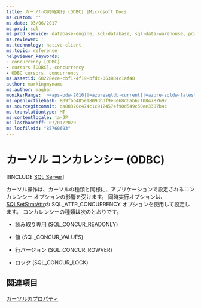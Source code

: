 ```yaml
---
title: カーソルの同時実行 (ODBC) |Microsoft Docs
ms.custom: ''
ms.date: 03/06/2017
ms.prod: sql
ms.prod_service: database-engine, sql-database, sql-data-warehouse, pdw
ms.reviewer: ''
ms.technology: native-client
ms.topic: reference
helpviewer_keywords:
- concurrency [ODBC]
- cursors [ODBC], concurrency
- ODBC cursors, concurrency
ms.assetid: 68228ece-cbf1-4f19-bfdc-053884c1af48
author: markingmyname
ms.author: maghan
monikerRange: '>=aps-pdw-2016||=azuresqldb-current||=azure-sqldw-latest||>=sql-server-2016||=sqlallproducts-allversions||>=sql-server-linux-2017||=azuresqldb-mi-current'
ms.openlocfilehash: 809fbb485e18093b3f9e3e68d6ab6cf084787692
ms.sourcegitcommit: da88320c474c1c9124574f90d549c50ee3387b4c
ms.translationtype: MT
ms.contentlocale: ja-JP
ms.lasthandoff: 07/01/2020
ms.locfileid: "85760693"
---
```

# <a name="cursor-concurrency-odbc"></a>カーソル コンカレンシー (ODBC)
[!INCLUDE [SQL Server](../../../includes/applies-to-version/sql-asdb-asdbmi-asdw-pdw.md)]

  カーソル操作は、カーソルの種類と同様に、アプリケーションで設定されるコンカレンシー オプションの影響を受けます。 同時実行オプションは、 [SQLSetStmtAttr](../../../relational-databases/native-client-odbc-api/sqlsetstmtattr.md)の SQL_ATTR_CONCURRENCY オプションを使用して設定します。 コンカレンシーの種類は次のとおりです。  
  
-   読み取り専用 (SQL_CONCUR_READONLY)  
  
-   値 (SQL_CONCUR_VALUES)  
  
-   行バージョン (SQL_CONCUR_ROWVER)  
  
-   ロック (SQL_CONCUR_LOCK)  
  
## <a name="see-also"></a>関連項目  
 [カーソルのプロパティ](../../../relational-databases/native-client-odbc-cursors/properties/cursor-properties.md)  
  
  
